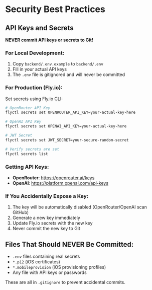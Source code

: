 # Security Best Practices

## API Keys and Secrets

**NEVER commit API keys or secrets to Git!**

### For Local Development:
1. Copy `backend/.env.example` to `backend/.env`
2. Fill in your actual API keys
3. The `.env` file is gitignored and will never be committed

### For Production (Fly.io):
Set secrets using Fly.io CLI:

```bash
# OpenRouter API Key
flyctl secrets set OPENROUTER_API_KEY=your-actual-key-here

# OpenAI API Key
flyctl secrets set OPENAI_API_KEY=your-actual-key-here

# JWT Secret
flyctl secrets set JWT_SECRET=your-secure-random-secret

# Verify secrets are set
flyctl secrets list
```

### Getting API Keys:
- **OpenRouter**: https://openrouter.ai/keys
- **OpenAI**: https://platform.openai.com/api-keys

### If You Accidentally Expose a Key:
1. The key will be automatically disabled (OpenRouter/OpenAI scan GitHub)
2. Generate a new key immediately
3. Update Fly.io secrets with the new key
4. Never commit the new key to Git

## Files That Should NEVER Be Committed:
- `.env` files containing real secrets
- `*.p12` (iOS certificates)
- `*.mobileprovision` (iOS provisioning profiles)
- Any file with API keys or passwords

These are all in `.gitignore` to prevent accidental commits.
